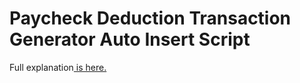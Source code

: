 # Paycheck Deduction Transaction Generator Auto Insert Script


Full explanation[ is here.](https://community.tillerhq.com/t/auto-insert-generated-paycheck-deduction-transactions-apps-script)

